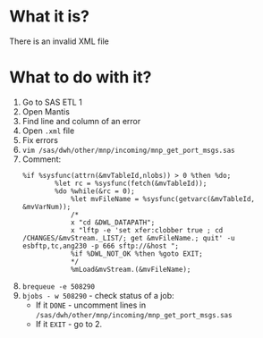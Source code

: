 #                  What it is?

There is an invalid XML file

#                  What to do with it?

1. Go to SAS ETL 1
2. Open Mantis
3. Find line and column of an error
4. Open `.xml` file
5. Fix errors
6. `vim /sas/dwh/other/mnp/incoming/mnp_get_port_msgs.sas`
7. Comment:
   ```SAS
   %if %sysfunc(attrn(&mvTableId,nlobs)) > 0 %then %do;
           %let rc = %sysfunc(fetch(&mvTableId));
           %do %while(&rc = 0);
               %let mvFileName = %sysfunc(getvarc(&mvTableId, &mvVarNum));
               /* 
               x "cd &DWL_DATAPATH";
               x "lftp -e 'set xfer:clobber true ; cd /CHANGES/&mvStream._LIST/; get &mvFileName.; quit' -u esbftp,tc,ang230 -p 666 sftp://&host ";
               %if %DWL_NOT_OK %then %goto EXIT;
               */
               %mLoad&mvStream.(&mvFileName);
   ```
8. `brequeue -e 508290`
9. `bjobs - w 508290` - check status of a job:
    - If it `DONE` - uncomment lines in `/sas/dwh/other/mnp/incoming/mnp_get_port_msgs.sas`
    - If it `EXIT` - go to 2.